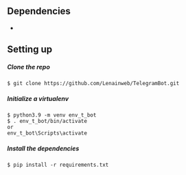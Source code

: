 ## Dependencies
* 

## Setting up

##### Clone the repo

```
$ git clone https://github.com/Lenainweb/TelegramBot.git

```

##### Initialize a virtualenv

```
$ python3.9 -m venv env_t_bot
$ . env_t_bot/bin/activate 
or
env_t_bot\Scripts\activate
```

##### Install the dependencies

```
$ pip install -r requirements.txt
```

